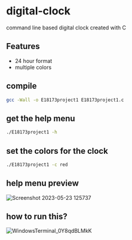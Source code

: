 # digital-clock

command line based digital clock created with C

## Features

- 24 hour format
- multiple colors

## compile

```bash
gcc -Wall -o E18173project1 E18173project1.c
```

## get the help menu

```bash
./E18173project1 -h
```

## set the colors for the clock

```bash
./E18173project1 -c red
```
## help menu preview

![Screenshot 2023-05-23 125737](https://github.com/IshanMK/digital-clock/assets/73387606/186c2b1d-062a-4e64-a614-4fc63a3e98da)

## how to run this?
![WindowsTerminal_0Y8qdBLMkK](https://github.com/IshanMK/digital-clock/assets/73387606/d84507c9-117c-4498-b1c0-2719e875801e)

